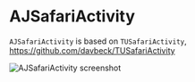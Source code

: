 # AJSafariActivity

`AJSafariActivity` is based on `TUSafariActivity`, https://github.com/davbeck/TUSafariActivity

![AJSafariActivity screenshot](http://f.cl.ly/items/1k2O1v471T120o1g2L34/iOS%20Simulator%20Screen%20Shot%2023.01.2015%2016.50.36.png "AJSafariActivity screenshot")